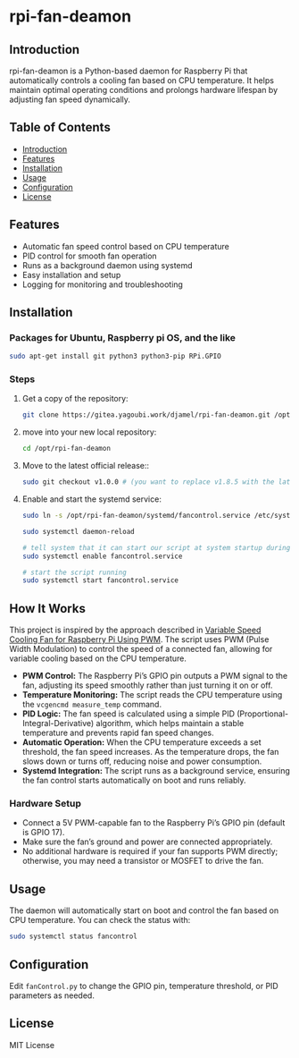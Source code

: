 # rpi-fan-deamon

## Introduction
rpi-fan-deamon is a Python-based daemon for Raspberry Pi that automatically controls a cooling fan based on CPU temperature. It helps maintain optimal operating conditions and prolongs hardware lifespan by adjusting fan speed dynamically.

## Table of Contents
- [Introduction](#introduction)
- [Features](#features)
- [Installation](#installation)
- [Usage](#usage)
- [Configuration](#configuration)
- [License](#license)

## Features
- Automatic fan speed control based on CPU temperature
- PID control for smooth fan operation
- Runs as a background daemon using systemd
- Easy installation and setup
- Logging for monitoring and troubleshooting

## Installation

### Packages for Ubuntu, Raspberry pi OS, and the like
   ```sh
   sudo apt-get install git python3 python3-pip RPi.GPIO
   ```

### Steps
1. Get a copy of the repository:
	```sh
	git clone https://gitea.yagoubi.work/djamel/rpi-fan-deamon.git /opt/rpi-fan-deamon
	```
2. move into your new local repository:
	```sh
	cd /opt/rpi-fan-deamon
	```
3. Move to the latest official release::
	```sh
	sudo git checkout v1.0.0 # (you want to replace v1.8.5 with the latest if this isn't)
	```
4. Enable and start the systemd service:
	```sh
	sudo ln -s /opt/rpi-fan-deamon/systemd/fancontrol.service /etc/systemd/system/fancontrol.service
	
    sudo systemctl daemon-reload
    
    # tell system that it can start our script at system startup during boot
	sudo systemctl enable fancontrol.service
    
    # start the script running
	sudo systemctl start fancontrol.service
	```


## How It Works

This project is inspired by the approach described in [Variable Speed Cooling Fan for Raspberry Pi Using PWM](https://www.sensorsiot.org/variable-speed-cooling-fan-for-raspberry-pi-using-pwm-video138/). The script uses PWM (Pulse Width Modulation) to control the speed of a connected fan, allowing for variable cooling based on the CPU temperature.

- **PWM Control:** The Raspberry Pi’s GPIO pin outputs a PWM signal to the fan, adjusting its speed smoothly rather than just turning it on or off.
- **Temperature Monitoring:** The script reads the CPU temperature using the `vcgencmd measure_temp` command.
- **PID Logic:** The fan speed is calculated using a simple PID (Proportional-Integral-Derivative) algorithm, which helps maintain a stable temperature and prevents rapid fan speed changes.
- **Automatic Operation:** When the CPU temperature exceeds a set threshold, the fan speed increases. As the temperature drops, the fan slows down or turns off, reducing noise and power consumption.
- **Systemd Integration:** The script runs as a background service, ensuring the fan control starts automatically on boot and runs reliably.

### Hardware Setup

- Connect a 5V PWM-capable fan to the Raspberry Pi’s GPIO pin (default is GPIO 17).
- Make sure the fan’s ground and power are connected appropriately.
- No additional hardware is required if your fan supports PWM directly; otherwise, you may need a transistor or MOSFET to drive the fan.

## Usage
The daemon will automatically start on boot and control the fan based on CPU temperature. You can check the status with:
```sh
sudo systemctl status fancontrol
```

## Configuration
Edit `fanControl.py` to change the GPIO pin, temperature threshold, or PID parameters as needed.

## License
MIT License

